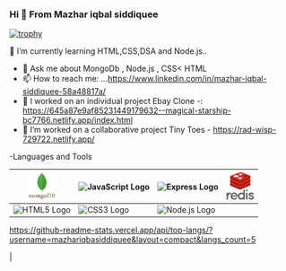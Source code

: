 ### Hi 👋 From Mazhar iqbal siddiquee
[![trophy](https://github-profile-trophy.vercel.app/?username=mazhariqbasiddiquee)](https://github.com/ryo-ma/github-profile-trophy)













 🌱 I’m currently learning HTML,CSS,DSA  and Node.js..
- 💬 Ask me about MongoDb , Node.js , CSS< HTML
- 📫 How to reach me: ...https://www.linkedin.com/in/mazhar-iqbal-siddiquee-58a48817a/
- 🔭 I worked on an individual project Ebay Clone -: https://645a87e9af85231449179632--magical-starship-bc7766.netlify.app/index.html
- 🤝 I’m worked on a collaborative project Tiny Toes - https://rad-wisp-729722.netlify.app/




-Languages and Tools

| <img src="https://raw.githubusercontent.com/devicons/devicon/master/icons/mongodb/mongodb-original-wordmark.svg" alt="MongoDB Logo" width="50" height="50"> | <img src="https://upload.wikimedia.org/wikipedia/commons/9/99/Unofficial_JavaScript_logo_2.svg" alt="JavaScript Logo" width="50" height="50"> | <img src="https://upload.wikimedia.org/wikipedia/commons/6/64/Expressjs.png" alt="Express Logo" width="50" height="50"> | <img src="https://raw.githubusercontent.com/devicons/devicon/master/icons/redis/redis-original-wordmark.svg" alt="Redis Logo" width="50" height="50"> |
|---|---|---|---|
| <img src="https://upload.wikimedia.org/wikipedia/commons/6/61/HTML5_logo_and_wordmark.svg" alt="HTML5 Logo" width="50" height="50"> | <img src="https://upload.wikimedia.org/wikipedia/commons/d/d5/CSS3_logo_and_wordmark.svg" alt="CSS3 Logo" width="50" height="50"> | <img src="https://upload.wikimedia.org/wikipedia/commons/d/d9/Node.js_logo.svg" alt="Node.js Logo" width="50" height="50"> | |



https://github-readme-stats.vercel.app/api/top-langs/?username=mazhariqbasiddiquee&layout=compact&langs_count=5







 |







